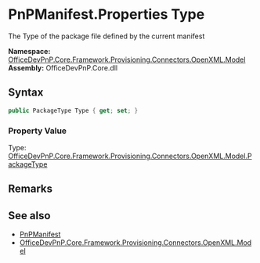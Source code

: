 # PnPManifest.Properties Type
 The Type of the package file defined by the current manifest   

**Namespace:** [OfficeDevPnP.Core.Framework.Provisioning.Connectors.OpenXML.Model](OfficeDevPnP.Core.Framework.Provisioning.Connectors.OpenXML.Model.md)  
**Assembly:** OfficeDevPnP.Core.dll  
## Syntax
```C#
public PackageType Type { get; set; }
```

### Property Value
Type: [OfficeDevPnP.Core.Framework.Provisioning.Connectors.OpenXML.Model.PackageType](OfficeDevPnP.Core.Framework.Provisioning.Connectors.OpenXML.Model.PackageType.md)  

## Remarks
  
## See also
- [PnPManifest](OfficeDevPnP.Core.Framework.Provisioning.Connectors.OpenXML.Model.PnPManifest.md) 
- [OfficeDevPnP.Core.Framework.Provisioning.Connectors.OpenXML.Model](OfficeDevPnP.Core.Framework.Provisioning.Connectors.OpenXML.Model.md) 

